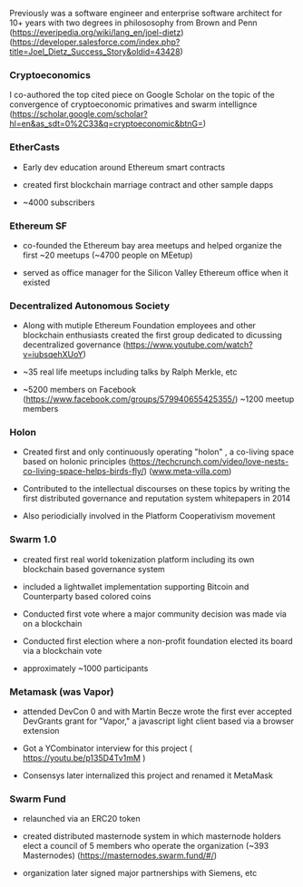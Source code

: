 
Previously was a software engineer and enterprise software architect for 10+ years with two degrees in philososophy from Brown and Penn (https://everipedia.org/wiki/lang_en/joel-dietz) (https://developer.salesforce.com/index.php?title=Joel_Dietz_Success_Story&oldid=43428) 

### Cryptoeconomics 

I co-authored the top cited piece on Google Scholar on the topic of the convergence of cryptoeconomic primatives and swarm intellignce
(https://scholar.google.com/scholar?hl=en&as_sdt=0%2C33&q=cryptoeconomic&btnG=)

### EtherCasts 

- Early dev education around Ethereum smart contracts 

- created first blockchain marriage contract and other sample dapps

- ~4000 subscribers

### Ethereum SF

- co-founded the Ethereum bay area meetups and helped organize the first ~20 meetups (~4700 people on MEetup) 

- served as office manager for the Silicon Valley Ethereum office when it existed 
 
### Decentralized Autonomous Society

- Along with mutiple Ethereum Foundation employees and other blockchain enthusiasts created the first group dedicated to dicussing decentralized governance (https://www.youtube.com/watch?v=iubsqehXUoY) 

- ~35 real life meetups including talks by Ralph Merkle, etc

- ~5200 members on Facebook (https://www.facebook.com/groups/579940655425355/) ~1200 meetup members    

### Holon

- Created first and only continuously operating "holon" , a co-living space based on holonic principles (https://techcrunch.com/video/love-nests-co-living-space-helps-birds-fly/) (www.meta-villa.com)   

- Contributed to the intellectual discourses on these topics by writing the first distributed governance and reputation system whitepapers in 2014 

- Also periodicially involved in the Platform Cooperativism movement 

### Swarm 1.0 

- created first real world tokenization platform including its own blockchain based governance system 

- included a lightwallet implementation supporting Bitcoin and Counterparty based colored coins 

- Conducted first  vote where a major community decision was made via on a blockchain 

- Conducted first election where a non-profit foundation elected its board via a blockchain vote 

- approximately ~1000 participants 

### Metamask (was Vapor)

 - attended DevCon 0 and with Martin Becze wrote the first ever accepted DevGrants grant for "Vapor," a javascript light client based via a browser extension 

 - Got a YCombinator interview for this project ( https://youtu.be/p135D4Tv1mM )

 - Consensys later internalized this project and renamed it MetaMask

### Swarm Fund

  - relaunched via an ERC20 token 

  - created distributed masternode system in which masternode holders elect a council of 5 members who operate the organization (~393 Masternodes) (https://masternodes.swarm.fund/#/)

  - organization later signed major partnerships with Siemens, etc 

  


 
